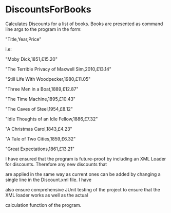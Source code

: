 # DiscountsForBooks

Calculates Discounts for a list of books. Books are presented as command line args to the program in the form:

"Title,Year,Price"

i.e:

"Moby Dick,1851,£15.20"

"The Terrible Privacy of Maxwell Sim,2010,£13.14"

"Still Life With Woodpecker,1980,£11.05"

"Three Men in a Boat,1889,£12.87"

"The Time Machine,1895,£10.43"

"The Caves of Steel,1954,£8.12"

"Idle Thoughts of an Idle Fellow,1886,£7.32"

"A Christmas Carol,1843,£4.23"	

"A Tale of Two Cities,1859,£6.32"

"Great Expectations,1861,£13.21"

I have ensured that the program is future-proof by including an XML Loader for discounts. Therefore any new discounts that

are applied in the same way as current ones can be added by changing a single line in the Discount.xml file. I have

also ensure comprehensive JUnit testing of the project to ensure that the XML loader works as well as the actual

calculation function of the program.
